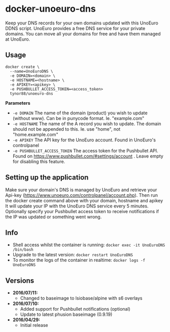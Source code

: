 # docker-unoeuro-dns
Keep your DNS records for your own domains updated with this UnoEuro DDNS script. UnoEuro provides a free DNS service for your private domains. You can move all your domains for free and have them managed at UnoEuro.

## Usage

```
docker create \
  --name=UnoEuroDNS \
  -e DOMAIN=<domain> \
  -e HOSTNAME=<hostname> \
  -e APIKEY=<apikey> \
  -e PUSHBULLET_ACCESS_TOKEN=<access_token>
  tynor88/unoeuro-dns
```

**Parameters**

* `-e DOMAIN` The name of the domain (product) you wish to update (without www). Can be in punycode format. Ie. "example.com"
* `-e HOSTNAME` The name of the A record you wish to update. The domain should not be appended to this. Ie. use "home", not "home.example.com"
* `-e APIKEY` The API key for the UnoEuro account. Found in UnoEuro's controlpanel
* `-e PUSHBULLET_ACCESS_TOKEN` The access token for the Pushbullet API. Found on https://www.pushbullet.com/#settings/account . Leave empty for disabling this feature.

## Setting up the application

Make sure your domain's DNS is managed by UnoEuro and retrieve your Api-key (https://www.unoeuro.com/controlpanel/account.php). Then run the docker create command above with your domain, hostname and apikey  
It will update your IP with the UnoEuro DNS service every 5 minutes. Optionally specify your Pushbullet access token to receive notifications if the IP was updated or something went wrong.

## Info

* Shell access whilst the container is running: `docker exec -it UnoEuroDNS /bin/bash`
* Upgrade to the latest version: `docker restart UnoEuroDNS`
* To monitor the logs of the container in realtime: `docker logs -f UnoEuroDNS`

## Versions

+ **2016/07/11:**
  * Changed to baseimage to lsiobase/alpine with s6 overlays
+ **2016/07/10:**
  * Added support for Pushbullet notifications (optional)
  * Update to latest phusion baseimage (0.9.19)
+ **2016/04/29:**
  * Initial release
